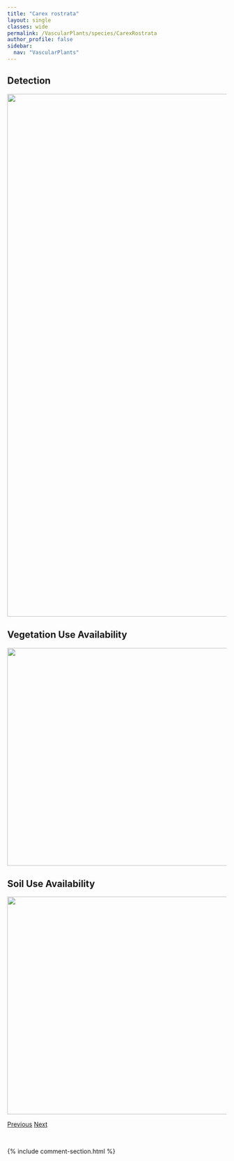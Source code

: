 ```yaml
---
title: "Carex rostrata"
layout: single
classes: wide
permalink: /VascularPlants/species/CarexRostrata
author_profile: false
sidebar:
  nav: "VascularPlants"
---
```


<h2>Detection</h2>

<a href="https://drive.google.com/uc?export=view&id=14xyzKGgXeoaqotPTbgnRqJhoWJJxNm7W">
<img src="https://drive.google.com/uc?export=view&id=14xyzKGgXeoaqotPTbgnRqJhoWJJxNm7W" height = "1200" width = "800">
</a>


<h2>Vegetation Use Availability</h2>

<a href="https://drive.google.com/uc?export=view&id=19tgt-QI-CJoTOQQ4C6kFMrOBHtSg_-w7">
<img src="https://drive.google.com/uc?export=view&id=19tgt-QI-CJoTOQQ4C6kFMrOBHtSg_-w7" height = "500" width = "1000">
</a>


<h2>Soil Use Availability</h2>

<a href="https://drive.google.com/uc?export=view&id=1XfLM1MQuUcztclpiqku01Ha-4h4AGyM3">
<img src="https://drive.google.com/uc?export=view&id=1XfLM1MQuUcztclpiqku01Ha-4h4AGyM3" height = "500" width = "1000">
</a>


<a href="/DevelopmentWebsite/VascularPlants/species/CarexRossii" class="pagination--pager" title="Carex rossii">Previous</a> <a href="/DevelopmentWebsite/VascularPlants/species/CarexSartwellii" class="pagination--pager" title="Carex sartwellii">Next</a>

<p>&nbsp;</p>

{% include comment-section.html %}
